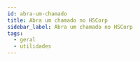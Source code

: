 ```yaml
---
id: abra-um-chamado
title: Abra um chamado no HSCorp
sidebar_label: Abra um chamado no HSCorp
tags:
  - geral
  - utilidades
---
```

